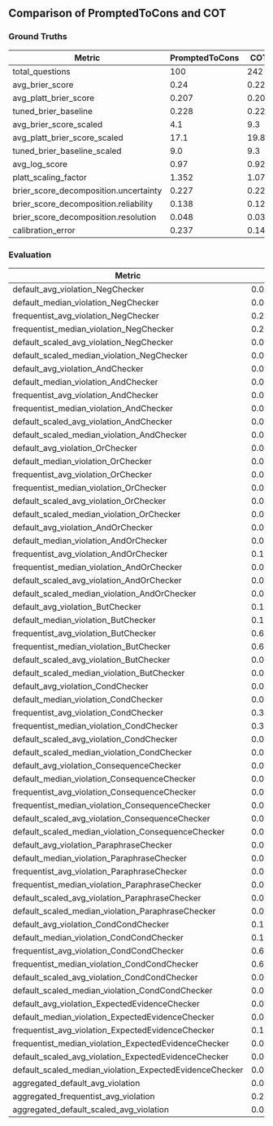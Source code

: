 ## Comparison of PromptedToCons and COT

### Ground Truths
| Metric | PromptedToCons | COT | Difference |
|--------|-----------------|-----|------------|
| total_questions | 100 | 242 | -142 |
| avg_brier_score | 0.24 | 0.227 | 0.013 |
| avg_platt_brier_score | 0.207 | 0.201 | 0.006 |
| tuned_brier_baseline | 0.228 | 0.227 | 0.001 |
| avg_brier_score_scaled | 4.1 | 9.3 | -5.2 |
| avg_platt_brier_score_scaled | 17.1 | 19.8 | -2.7 |
| tuned_brier_baseline_scaled | 9.0 | 9.3 | -0.3 |
| avg_log_score | 0.97 | 0.921 | 0.049 |
| platt_scaling_factor | 1.352 | 1.072 | 0.28 |
| brier_score_decomposition.uncertainty | 0.227 | 0.227 | 0.0 |
| brier_score_decomposition.reliability | 0.138 | 0.125 | 0.013 |
| brier_score_decomposition.resolution | 0.048 | 0.034 | 0.014 |
| calibration_error | 0.237 | 0.148 | 0.089 |




### Evaluation
| Metric | PromptedToCons | COT | Difference |
|--------|-----------------|-----|------------|
| default_avg_violation_NegChecker | 0.036021 | 0.032393 | 0.003628 |
| default_median_violation_NegChecker | 0.022816 | 0.012004 | 0.010812 |
| frequentist_avg_violation_NegChecker | 0.213857 | 0.190483 | 0.023374 |
| frequentist_median_violation_NegChecker | 0.214614 | 0.155043 | 0.059571 |
| default_scaled_avg_violation_NegChecker | 0.01801 | 0.016196 | 0.001814 |
| default_scaled_median_violation_NegChecker | 0.011408 | 0.006002 | 0.005406 |
| default_avg_violation_AndChecker | 0.010148 | 0.013978 | -0.00383 |
| default_median_violation_AndChecker | 0.0 | 0.0 | 0.0 |
| frequentist_avg_violation_AndChecker | 0.074483 | 0.087308 | -0.012825 |
| frequentist_median_violation_AndChecker | 0.0 | 0.0 | 0.0 |
| default_scaled_avg_violation_AndChecker | 0.003383 | 0.004659 | -0.001276 |
| default_scaled_median_violation_AndChecker | 0.0 | 0.0 | 0.0 |
| default_avg_violation_OrChecker | 0.001801 | 0.022114 | -0.020313 |
| default_median_violation_OrChecker | 0.0 | 0.0 | 0.0 |
| frequentist_avg_violation_OrChecker | 0.030928 | 0.111408 | -0.08048 |
| frequentist_median_violation_OrChecker | 0.0 | 0.0 | 0.0 |
| default_scaled_avg_violation_OrChecker | 0.0006 | 0.007371 | -0.006771 |
| default_scaled_median_violation_OrChecker | 0.0 | 0.0 | 0.0 |
| default_avg_violation_AndOrChecker | 0.010875 | 0.026598 | -0.015723 |
| default_median_violation_AndOrChecker | 0.001355 | 0.005422 | -0.004067 |
| frequentist_avg_violation_AndOrChecker | 0.116759 | 0.168982 | -0.052223 |
| frequentist_median_violation_AndOrChecker | 0.0 | 0.112438 | -0.112438 |
| default_scaled_avg_violation_AndOrChecker | 0.002725 | 0.006649 | -0.003924 |
| default_scaled_median_violation_AndOrChecker | 0.000339 | 0.001355 | -0.001016 |
| default_avg_violation_ButChecker | 0.134589 | 0.078065 | 0.056524 |
| default_median_violation_ButChecker | 0.127674 | 0.021617 | 0.106057 |
| frequentist_avg_violation_ButChecker | 0.608601 | 0.410046 | 0.198555 |
| frequentist_median_violation_ButChecker | 0.622126 | 0.377285 | 0.244841 |
| default_scaled_avg_violation_ButChecker | 0.033647 | 0.026022 | 0.007625 |
| default_scaled_median_violation_ButChecker | 0.031918 | 0.007206 | 0.024712 |
| default_avg_violation_CondChecker | 0.071002 | 0.092049 | -0.021047 |
| default_median_violation_CondChecker | 0.035478 | 0.040777 | -0.005299 |
| frequentist_avg_violation_CondChecker | 0.342989 | 0.429661 | -0.086672 |
| frequentist_median_violation_CondChecker | 0.301169 | 0.373437 | -0.072268 |
| default_scaled_avg_violation_CondChecker | 0.023667 | 0.023012 | 0.000655 |
| default_scaled_median_violation_CondChecker | 0.011826 | 0.010194 | 0.001632 |
| default_avg_violation_ConsequenceChecker | 0.00372 | 0.003443 | 0.000277 |
| default_median_violation_ConsequenceChecker | 0.0 | 0.0 | 0.0 |
| frequentist_avg_violation_ConsequenceChecker | 0.027407 | 0.031345 | -0.003938 |
| frequentist_median_violation_ConsequenceChecker | 0.0 | 0.0 | 0.0 |
| default_scaled_avg_violation_ConsequenceChecker | 0.00186 | 0.001721 | 0.000139 |
| default_scaled_median_violation_ConsequenceChecker | 0.0 | 0.0 | 0.0 |
| default_avg_violation_ParaphraseChecker | 0.007101 | 0.016015 | -0.008914 |
| default_median_violation_ParaphraseChecker | 0.002561 | 0.002854 | -0.000293 |
| frequentist_avg_violation_ParaphraseChecker | 0.06941 | 0.117398 | -0.047988 |
| frequentist_median_violation_ParaphraseChecker | 0.071538 | 0.075507 | -0.003969 |
| default_scaled_avg_violation_ParaphraseChecker | 0.003551 | 0.008008 | -0.004457 |
| default_scaled_median_violation_ParaphraseChecker | 0.00128 | 0.001427 | -0.000147 |
| default_avg_violation_CondCondChecker | 0.134589 | 0.092049 | 0.04254 |
| default_median_violation_CondCondChecker | 0.127674 | 0.040777 | 0.086897 |
| frequentist_avg_violation_CondCondChecker | 0.608601 | 0.429661 | 0.17894 |
| frequentist_median_violation_CondCondChecker | 0.622126 | 0.373437 | 0.248689 |
| default_scaled_avg_violation_CondCondChecker | 0.033647 | 0.023012 | 0.010635 |
| default_scaled_median_violation_CondCondChecker | 0.031918 | 0.010194 | 0.021724 |
| default_avg_violation_ExpectedEvidenceChecker | 0.017117 | 0.026458 | -0.009341 |
| default_median_violation_ExpectedEvidenceChecker | 0.0 | 0.00426 | -0.00426 |
| frequentist_avg_violation_ExpectedEvidenceChecker | 0.145583 | 0.22093 | -0.075347 |
| frequentist_median_violation_ExpectedEvidenceChecker | 0.083088 | 0.170748 | -0.08766 |
| default_scaled_avg_violation_ExpectedEvidenceChecker | 0.004279 | 0.006614 | -0.002335 |
| default_scaled_median_violation_ExpectedEvidenceChecker | 0.0 | 0.001065 | -0.001065 |
| aggregated_default_avg_violation | 0.04759959999999999 | 0.0382392 | 0.00936639999999999 |
| aggregated_frequentist_avg_violation | 0.22742569999999995 | 0.21066120000000002 | 0.016764499999999932 |
| aggregated_default_scaled_avg_violation | 0.015287700000000001 | 0.0124058 | 0.002881900000000001 |
